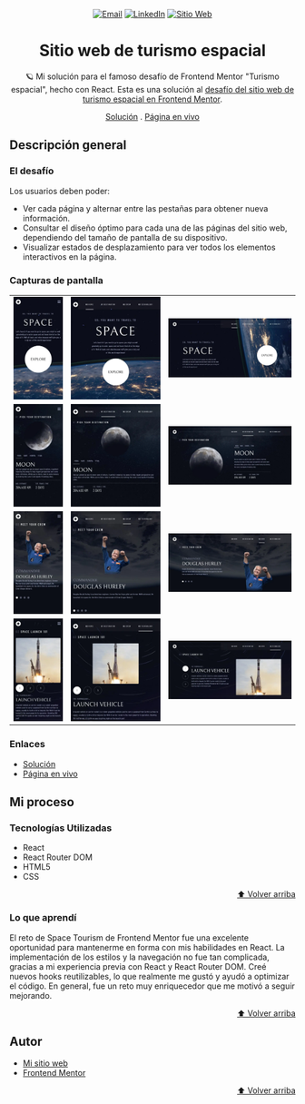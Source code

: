<div id="top"></div>

<div align="center">

<a href="mailto:amezaquintero5@gmail.com"><img src="https://img.shields.io/badge/Gmail-D14836?style=for-the-badge&logo=gmail&logoColor=white" alt="Email" /></a>
<a href="https://www.linkedin.com/in/anibal-meza-quintero-578821294/"><img src="https://img.shields.io/badge/LinkedIn-0A66C2?style=for-the-badge&logo=linkedin&logoColor=white" alt="LinkedIn" /></a>
<a href="https://portfolio-anibal-quintero.vercel.app/"><img src="https://img.shields.io/badge/Sitio%20Web-1ccc88?style=for-the-badge&logo=link&logoColor=white" alt="Sitio Web" /></a>

# Sitio web de turismo espacial

🪐 Mi solución para el famoso desafío de Frontend Mentor "Turismo espacial", hecho con React. Esta es una solución al [desafío del sitio web de turismo espacial en Frontend Mentor](https://www.frontendmentor.io/challenges/space-tourism-multipage-website-gRWj1URZ3).

[Solución][solucion-url] . [Página en vivo][pagina-url]

</div>

## Descripción general

### El desafío

Los usuarios deben poder:

- Ver cada página y alternar entre las pestañas para obtener nueva información.
- Consultar el diseño óptimo para cada una de las páginas del sitio web, dependiendo del tamaño de pantalla de su dispositivo.
- Visualizar estados de desplazamiento para ver todos los elementos interactivos en la página.

### Capturas de pantalla

<table>
        <tr>
		    <td>
                <img src="./screenshots/home-mobile.webp" width="100%" title="Solución de inicio móvil"  />
            </td>
			<td>
                <img src="./screenshots/home-tablet.webp" width="100%" title="Solución de inicio tablet"/>
            </td>
            <td>
                <img src="./screenshots/home-desktop.webp" width="100%" title="Solución de inicio escritorio"/>
            </td>
        </tr>
        <tr>
		    <td>
                <img src="./screenshots/destination-mobile.webp" width="100%" title="Solución de destino móvil"  />
            </td>
			<td>
                <img src="./screenshots/destination-tablet.webp" width="100%" title="Solución de destino tablet"/>
            </td>
            <td>
                <img src="./screenshots/destination-desktop.webp" width="100%" title="Solución de destino escritorio"/>
            </td>
        </tr>
        <tr>
		    <td>
                <img src="./screenshots/crew-mobile.webp" width="100%" title="Solución de tripulación móvil"  />
            </td>
			<td>
                <img src="./screenshots/crew-tablet.webp" width="100%" title="Solución de tripulación tablet"/>
            </td>
            <td>
                <img src="./screenshots/crew-desktop.webp" width="100%" title="Solución de tripulación escritorio"/>
            </td>
        </tr>
        <tr>
		    <td>
                <img src="./screenshots/tech-mobile.webp" width="100%" title="Solución de tecnología móvil"  />
            </td>
			<td>
                <img src="./screenshots/tech-tablet.webp" width="100%" title="Solución de tecnología tablet"/>
            </td>
            <td>
                <img src="./screenshots/tech-desktop.webp" width="100%" title="Solución de tecnología escritorio"/>
            </td>
        </tr>
</table>

### Enlaces

- [Solución][solucion-url]
- [Página en vivo][pagina-url]

## Mi proceso

### Tecnologías Utilizadas

- React
- React Router DOM
- HTML5
- CSS

<p align="right"><a href="#top">⬆️ Volver arriba</a></p>

### Lo que aprendí

El reto de Space Tourism de Frontend Mentor fue una excelente oportunidad para mantenerme en forma con mis habilidades en React. La implementación de los estilos y la navegación no fue tan complicada, gracias a mi experiencia previa con React y React Router DOM. Creé nuevos hooks reutilizables, lo que realmente me gustó y ayudó a optimizar el código. En general, fue un reto muy enriquecedor que me motivó a seguir mejorando.

<p align="right"><a href="#top">⬆️ Volver arriba</a></p>

## Autor

- [Mi sitio web](https://portfolio-anibal-quintero.vercel.app/)
- [Frontend Mentor](https://www.frontendmentor.io/profile/Anibal-quintero)

<p align="right"><a href="#top">⬆️ Volver arriba</a></p>

[pagina-url]: https://space-tourism-xo25.onrender.com/
[solucion-url]: https://www.frontendmentor.io/solutions/space-tourism-solution-in-react-iDp0nhXJI0
